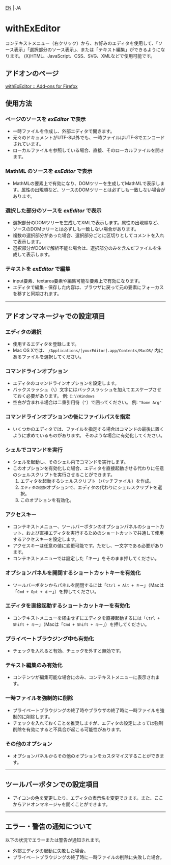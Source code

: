 [EN](./README.md) | JA

# withExEditor
コンテキストメニュー（右クリック）から、お好みのエディタを使用して、「ソース表示」「選択部分のソース表示」、または「テキスト編集」ができるようになります。
(X)HTML、JavaScript、CSS、SVG、XMLなどで使用可能です。

## アドオンのページ
[withExEditor :: Add-ons for Firefox](https://addons.mozilla.org/ja/firefox/addon/withexeditor/ "withExEditor :: Add-ons for Firefox")

## 使用方法

### ページのソースを *exEditor* で表示
* 一時ファイルを作成し、外部エディタで開きます。
* 元々のドキュメントがUTF-8以外でも、一時ファイルはUTF-8でエンコードされています。
* ローカルファイルを参照している場合、直接、そのローカルファイルを開きます。

### MathML のソースを *exEditor* で表示
* MathMLの要素上で有効になり、DOMツリーを生成してMathMLで表示します。属性の出現順など、ソースのDOMツリーとは必ずしも一致しない場合があります。

### 選択した部分のソースを *exEditor* で表示
* 選択部分のDOMツリーを生成してXMLで表示します。属性の出現順など、ソースのDOMツリーとは必ずしも一致しない場合があります。
* 複数の選択部分があった場合、選択部分ごとに区切りとしてコメントを入れて表示します。
* 選択部分がDOMで解析不能な場合は、選択部分のみを含んだファイルを生成して表示します。

### テキストを *exEditor* で編集
* input要素、textarea要素や編集可能な要素上で有効になります。
* エディタで編集・保存した内容は、ブラウザに戻って元の要素にフォーカスを移すと同期されます。

***

## アドオンマネージャでの設定項目

### エディタの選択
* 使用するエディタを登録します。
* Mac OS Xでは、 `/Applications/[yourEditor].app/Contents/MacOS/` 内にあるファイルを選択してください。

### コマンドラインオプション
* エディタのコマンドラインオプションを設定します。
* バックスラッシュ（`\`）文字にはバックスラッシュを加えてエスケープさせておく必要があります。
例: `C:\\Windows`
* 空白が含まれる場合は二重引用符（`"`）で囲ってください。
例: `"Some Arg"`

### コマンドラインオプションの後にファイルパスを指定
* いくつかのエディタでは、ファイルを指定する場合はコマンドの最後に置くように求めているものがあります。
そのような場合に有効化してください。

### シェルでコマンドを実行
* シェルを起動し、そのシェル内でコマンドを実行します。
* このオプションを有効化した場合、エディタを直接起動させる代わりに任意のシェルスクリプトを実行させることができます。
  1. エディタを起動するシェルスクリプト（バッチファイル）を作成。
  2. `エディタの選択`オプションで、エディタの代わりにシェルスクリプトを選択。
  3. このオプションを有効化。

### アクセスキー
* コンテキストメニュー、ツールバーボタンのオプションパネルのショートカット、および直接エディタを実行するためのショートカットで共通して使用するアクセスキーを設定します。
* アクセスキーは任意の値に変更可能です。ただし、一文字である必要があります。
* コンテキストメニューでは設定した「キー」をそのまま押してください。

### オプションパネルを開閉するショートカットキーを有効化
* ツールバーボタンからパネルを開閉するには「`Ctrl + Alt + キー`」（Macは「`Cmd + Opt + キー`」）を押してください。

### エディタを直接起動するショートカットキーを有効化
* コンテキストメニューを経由せずにエディタを直接起動するには「`Ctrl + Shift + キー`」（Macは「`Cmd + Shift + キー`」）を押してください。

### プライベートブラウジング中も有効化
* チェックを入れると有効、チェックを外すと無効です。

### テキスト編集のみ有効化
* コンテンツが編集可能な場合にのみ、コンテキストメニューに表示されます。

### 一時ファイルを強制的に削除
* プライベートブラウジングの終了時やブラウザの終了時に一時ファイルを強制的に削除します。
* チェックを入れておくことを推奨しますが、エディタの設定によっては強制削除を有効にすると不具合が起こる可能性があります。

### その他のオプション
* オプションパネルからその他のオプションをカスタマイズすることができます。

***

## ツールバーボタンでの設定項目
* アイコンの色を変更したり、エディタの表示名を変更できます。また、ここからアドオンマネージャを開くことができます。

***

## エラー・警告の通知について
以下の状況でエラーまたは警告が通知されます。
* 外部エディタの起動に失敗した場合。
* プライベートブラウジングの終了時に一時ファイルの削除に失敗した場合。
